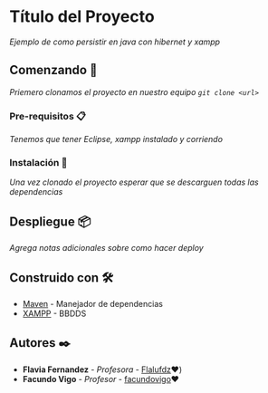 # Título del Proyecto

_Ejemplo de como persistir en java con hibernet y xampp_
## Comenzando 🚀

_Priemero clonamos el proyecto en nuestro equipo `git clone <url>`_

### Pre-requisitos 📋

_Tenemos que tener Eclipse, xampp instalado y corriendo_



### Instalación 🔧

_Una vez clonado el proyecto esperar que se descarguen todas las dependencias_



## Despliegue 📦

_Agrega notas adicionales sobre como hacer deploy_

## Construido con 🛠️



* [Maven](https://maven.apache.org/) - Manejador de dependencias
* [XAMPP](https://www.apachefriends.org/es/index.html) - BBDDS


## Autores ✒️

* **Flavia Fernandez** - *Profesora* - [Flalufdz](https://github.com/Flalufdz)❤️)
* **Facundo Vigo** - *Profesor* - [facundovigo](https://github.com/facundovigo)❤️

